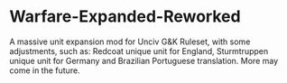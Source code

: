 # Warfare-Expanded-Reworked
A massive unit expansion mod for Unciv G&amp;K Ruleset, with some adjustments, such as:                                                                                                       Redcoat unique unit for England, 
 Sturmtruppen unique unit for Germany and 
 Brazilian Portuguese translation. 
 More may come in the future.



